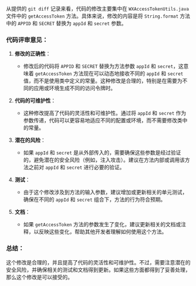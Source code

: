 从提供的 `git diff` 记录来看，代码的修改主要集中在 `WXAccessTokenUtils.java` 文件中的 `getAccessToken` 方法。具体来说，修改的内容是将 `String.format` 方法中的 `APPID` 和 `SECRET` 替换为 `appId` 和 `secret` 参数。

### 代码评审意见：

1. **修改的正确性**：
   - 修改后的代码将 `APPID` 和 `SECRET` 替换为方法参数 `appId` 和 `secret`，这意味着 `getAccessToken` 方法现在可以动态地接收不同的 `appId` 和 `secret` 值，而不是使用类中定义的常量。这种修改是合理的，特别是在需要为不同的应用或环境生成不同的访问令牌时。

2. **代码的可维护性**：
   - 这种修改提高了代码的灵活性和可维护性。通过将 `appId` 和 `secret` 作为参数传递，代码可以更容易地适应不同的配置或环境，而不需要修改类中的常量。

3. **潜在的风险**：
   - 如果 `appId` 和 `secret` 是从外部传入的，需要确保这些参数是经过验证的，避免潜在的安全风险（例如，注入攻击）。建议在方法内部或调用该方法之前对 `appId` 和 `secret` 进行必要的验证。

4. **测试**：
   - 由于这个修改涉及到方法的输入参数，建议增加或更新相关的单元测试，确保在不同的 `appId` 和 `secret` 组合下，方法的行为符合预期。

5. **文档**：
   - 如果 `getAccessToken` 方法的参数发生了变化，建议更新相关的文档或注释，以反映这些变化，帮助其他开发者理解如何使用这个方法。

### 总结：
这个修改是合理的，并且提高了代码的灵活性和可维护性。不过，需要注意潜在的安全风险，并确保相关的测试和文档得到更新。如果这些方面都得到了妥善处理，那么这个修改是可以接受的。